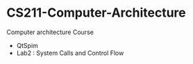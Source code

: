 # CS211-Computer-Architecture
 Computer architecture Course
- QtSpim
- Lab2 : System Calls and Control Flow

